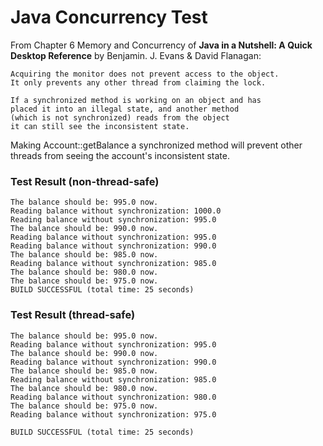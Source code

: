 # Java Concurrency Test

From Chapter 6 Memory and Concurrency of **Java in a Nutshell: A Quick Desktop Reference** by Benjamin. J. Evans & David Flanagan:
```
Acquiring the monitor does not prevent access to the object. 
It only prevents any other thread from claiming the lock.
```
```
If a synchronized method is working on an object and has
placed it into an illegal state, and another method
(which is not synchronized) reads from the object
it can still see the inconsistent state.
```

Making Account::getBalance a synchronized method will prevent other threads from seeing the account's inconsistent state.

### Test Result (non-thread-safe)
```
The balance should be: 995.0 now.
Reading balance without synchronization: 1000.0
Reading balance without synchronization: 995.0
The balance should be: 990.0 now.
Reading balance without synchronization: 995.0
Reading balance without synchronization: 990.0
The balance should be: 985.0 now.
Reading balance without synchronization: 985.0
The balance should be: 980.0 now.
The balance should be: 975.0 now.
BUILD SUCCESSFUL (total time: 25 seconds)
```


### Test Result (thread-safe)
```
The balance should be: 995.0 now.
Reading balance without synchronization: 995.0
The balance should be: 990.0 now.
Reading balance without synchronization: 990.0
The balance should be: 985.0 now.
Reading balance without synchronization: 985.0
The balance should be: 980.0 now.
Reading balance without synchronization: 980.0
The balance should be: 975.0 now.
Reading balance without synchronization: 975.0

BUILD SUCCESSFUL (total time: 25 seconds)
```
